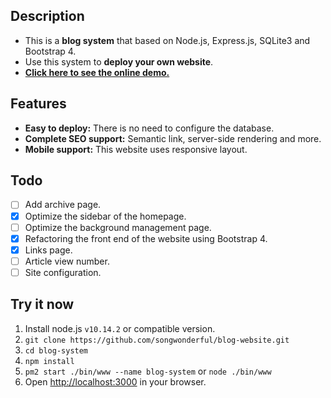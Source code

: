 ## Description
+ This is a **blog system** that based on Node.js, Express.js, SQLite3 and Bootstrap 4.
+ Use this system to **deploy your own website**.
+ [**Click here to see the online demo.**](https://iamazing.cn/)

## Features
+ **Easy to deploy:** There is no need to configure the database.
+ **Complete SEO support:** Semantic link, server-side rendering and more.
+ **Mobile support:** This website uses responsive layout.

## Todo
- [ ] Add archive page.
- [x] Optimize the sidebar of the homepage.
- [ ] Optimize the background management page.
- [x] Refactoring the front end of the website using Bootstrap 4.
- [x] Links page.
- [ ] Article view number.
- [ ] Site configuration.

## Try it now
1. Install node.js `v10.14.2` or compatible version.
2. `git clone https://github.com/songwonderful/blog-website.git`
3. `cd blog-system`
4. `npm install`
5. `pm2 start ./bin/www --name blog-system` or `node ./bin/www`
6. Open [http://localhost:3000](http://localhost:3000) in your browser.
